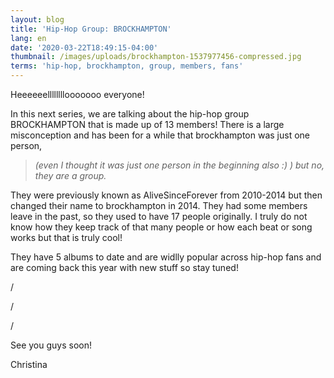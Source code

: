 ```yaml
---
layout: blog
title: 'Hip-Hop Group: BROCKHAMPTON'
lang: en
date: '2020-03-22T18:49:15-04:00'
thumbnail: /images/uploads/brockhampton-1537977456-compressed.jpg
terms: 'hip-hop, brockhampton, group, members, fans'
---
```

Heeeeeellllllllooooooo everyone! 

In this next series, we are talking about the hip-hop group BROCKHAMPTON that is made up of 13 members! There is a large misconception and has been for a while that brockhampton was just one person, 

> _(even I thought it was just one person in the beginning also :) ) but no, they are a group._

They were previously known as AliveSinceForever from 2010-2014 but then changed their name to brockhampton in 2014. They had some members leave in the past, so they used to have 17 people originally. I truly do not know how they keep track of that many people or how each beat or song works but that is truly cool!

 They have 5 albums to date and are widlly popular across hip-hop fans and are coming back this year with new stuff so stay tuned!

/

/

/

See you guys soon!



Christina
